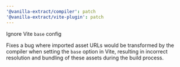 ```yaml
---
'@vanilla-extract/compiler': patch
'@vanilla-extract/vite-plugin': patch
---
```


Ignore Vite `base` config

Fixes a bug where imported asset URLs would be transformed by the compiler when setting the `base` option in Vite, resulting in incorrect resolution and bundling of these assets during the build process.
